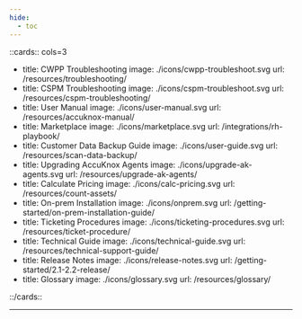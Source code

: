 ```yaml
---
hide:
  - toc
---
```


<style>
    .nt-card-title {
    text-align: -webkit-center;
}
</style>

::cards:: cols=3

- title: CWPP Troubleshooting
  image: ./icons/cwpp-troubleshoot.svg
  url: /resources/troubleshooting/
- title: CSPM Troubleshooting
  image: ./icons/cspm-troubleshoot.svg
  url: /resources/cspm-troubleshooting/
- title: User Manual
  image: ./icons/user-manual.svg
  url: /resources/accuknox-manual/
- title: Marketplace
  image: ./icons/marketplace.svg
  url: /integrations/rh-playbook/
- title: Customer Data Backup Guide
  image: ./icons/user-guide.svg
  url: /resources/scan-data-backup/
- title: Upgrading AccuKnox Agents
  image: ./icons/upgrade-ak-agents.svg
  url: /resources/upgrade-ak-agents/
- title: Calculate Pricing
  image: ./icons/calc-pricing.svg
  url: /resources/count-assets/
- title: On-prem Installation
  image: ./icons/onprem.svg
  url: /getting-started/on-prem-installation-guide/
- title: Ticketing Procedures
  image: ./icons/ticketing-procedures.svg
  url: /resources/ticket-procedure/
- title: Technical Guide
  image: ./icons/technical-guide.svg
  url: /resources/technical-support-guide/
- title: Release Notes
  image: ./icons/release-notes.svg
  url: /getting-started/2.1-2.2-release/
- title: Glossary
  image: ./icons/glossary.svg
  url: /resources/glossary/

::/cards::

---
